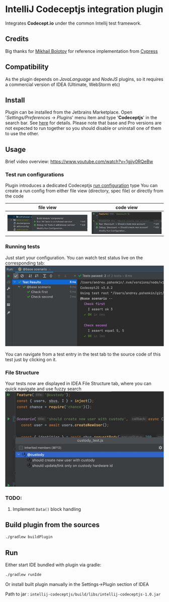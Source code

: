 # IntelliJ Codeceptjs integration plugin
Integrates <b>Codecept.io</b> under the common Intellij test framework.

## Credits
Big thanks for [Mikhail Bolotov](https://github.com/mbolotov) for reference implementation from [Cypress](https://github.com/mbolotov/intellij-cypress/)

## Compatibility
As the plugin depends on *JavaLanguage* and *NodeJS* plugins, so it requires a commercial version of IDEA (Ultimate, WebStorm etc) 
## Install
Plugin can be installed from the Jetbrains Marketplace. Open '*Settings/Preferences* -> *Plugins*' menu item and type '**Codeceptjs**' in the search bar. See [here](https://www.jetbrains.com/help/idea/managing-plugins.html) for details. Please note that base and Pro versions are not expected to run together so you should disable or uninstall one of them to use the other. 
## Usage
Brief video overview: https://www.youtube.com/watch?v=1gjjy0RQeBw 
### Test run configurations
Plugin introduces a dedicated Codeceptjs [run configuration](https://www.jetbrains.com/help/idea/run-debug-configuration.html) type
You can create a run config from either file view (directory, spec file) or directly from the code

file view | code view 
------------ | -------------
![](./media/createFromDir.jpg) | ![](./media/createFromSrc.jpg)

### Running tests
Just start your configuration. You can watch test status live on the corresponding tab:   
![](./media/run.png)

You can navigate from a test entry in the test tab to the source code of this test just by clicking on it.<br>

### File Structure
Your tests now are displayed in IDEA File Structure tab, where you can quick navigate and use fuzzy search
![](./media/fileStructure.jpg)

### TODO:
1. Implement `Data()` block handling

## Build plugin from the sources
```bash
./gradlew buildPlugin
````
## Run
Either start IDE bundled with plugin via gradle:
```bash
./gradlew runIde
```                                             
Or install built plugin manually in the Settings->Plugin section of IDEA

Path to jar : `intellij-codeceptjs/build/libs/intellij-codeceptjs-1.0.jar`

